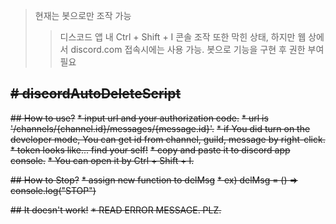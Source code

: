 > 현재는 봇으로만 조작 가능
> > 디스코드 앱 내 Ctrl + Shift + I 콘솔 조작 또한 막힌 상태, 하지만 웹 상에서 discord.com 접속시에는 사용 가능.
> > 봇으로 기능을 구현 후 권한 부여 필요


~~# discordAutoDeleteScript~~
----
~~## How to use?~~
~~* input url and your authorization code.~~
~~* url is '/channels/{channel.id}/messages/{message.id}'.~~
~~* if You did turn on the developer mode, You can get id from channel, guild, message by right-click.~~
~~* token looks like... find your self!~~
~~* copy and paste it to discord app console.~~
~~* You can open it by Ctrl + Shift + I.~~

~~## How to Stop?~~
~~* assign new function to delMsg~~
~~* ex) delMsg = () => console.log("STOP")~~

~~## It doesn't work!~~
~~* READ ERROR MESSAGE. PLZ.~~
